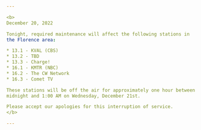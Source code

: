 ```yaml
---

<b>
December 20, 2022

Tonight, required maintenance will affect the following stations in
the Florence area:

* 13.1 - KVAL (CBS)
* 13.2 - TBD
* 13.3 - Charge!
* 16.1 - KMTR (NBC)
* 16.2 - The CW Network
* 16.3 - Comet TV

These stations will be off the air for approximately one hour between
midnight and 1:00 AM on Wednesday, December 21st.

Please accept our apologies for this interruption of service.
</b>

---
```

